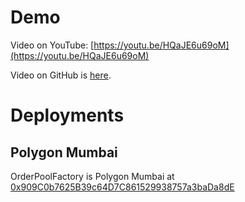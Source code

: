 # Demo

Video on YouTube: [https://youtu.be/HQaJE6u69oM](https://youtu.be/HQaJE6u69oM)

Video on GitHub is [here](../doc/OrderPoolDEX.mov).

# Deployments 

## Polygon Mumbai
OrderPoolFactory is Polygon Mumbai at [0x909C0b7625B39c64D7C861529938757a3baDa8dE](https://mumbai.polygonscan.com/address/0x909C0b7625B39c64D7C861529938757a3baDa8dE)